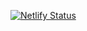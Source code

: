 [![Netlify Status](https://api.netlify.com/api/v1/badges/21d89f43-fd4a-46e7-bfb1-9e494c140b72/deploy-status)](https://app.netlify.com/sites/silly-fermat-b51cdc/deploys)